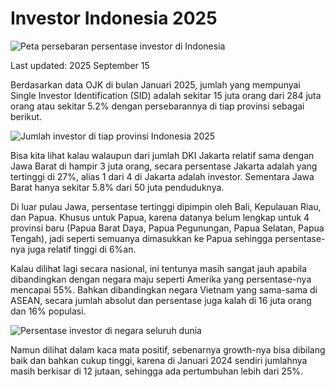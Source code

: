 # Investor Indonesia 2025
![Peta persebaran persentase investor di Indonesia](map_of_investor_percentage.png)

Last updated: 2025 September 15

Berdasarkan data OJK di bulan Januari 2025, jumlah yang mempunyai Single Investor Identification (SID) adalah sekitar 15 juta orang dari 284 juta orang atau sekitar 5.2% dengan persebarannya di tiap provinsi sebagai berikut.

![Jumlah investor di tiap provinsi Indonesia 2025](province_investor_percentage.png)

Bisa kita lihat kalau walaupun dari jumlah DKI Jakarta relatif sama dengan Jawa Barat di  hampir 3 juta orang, secara persentase Jakarta adalah yang tertinggi di 27%, alias 1 dari 4 di Jakarta adalah investor. Sementara Jawa Barat hanya sekitar 5.8% dari 50 juta penduduknya.

Di luar pulau Jawa, persentase tertinggi dipimpin oleh Bali, Kepulauan Riau, dan Papua. Khusus untuk Papua, karena datanya belum lengkap untuk 4 provinsi baru (Papua Barat Daya, Papua Pegunungan, Papua Selatan, Papua Tengah), jadi seperti semuanya dimasukkan ke Papua sehingga persentase-nya juga relatif tinggi di 6%an.

Kalau dilihat lagi secara nasional, ini tentunya masih sangat jauh apabila dibandingkan dengan negara maju seperti Amerika yang persentase-nya mencapai 55%. Bahkan dibandingkan negara Vietnam yang sama-sama di ASEAN, secara jumlah absolut dan persentase juga kalah di 16 juta orang dan 16% populasi.

![Persentase investor di negara seluruh dunia](world_investor_percentage.jpg)

Namun dilihat dalam kaca mata positif, sebenarnya growth-nya bisa dibilang baik dan bahkan cukup tinggi, karena di Januari 2024 sendiri jumlahnya masih berkisar di 12 jutaan, sehingga ada pertumbuhan lebih dari 25%.
